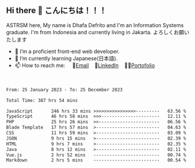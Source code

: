 ## Hi there 👋 こんにちは！！！
ASTRSM here, My name is Dhafa Defrito and I'm an Information Systems graduate. I'm from Indonesia and currently living in Jakarta. よろしくお願いたします

- 🔭 I’m a proficient front-end web developer.
- 🌱 I’m currently learning Japanese(日本語).
- 📫 How to reach me: &nbsp;&nbsp;&nbsp;&nbsp;📧[Email](ddefrito@gmail.com)&nbsp;&nbsp;&nbsp;&nbsp;💼[LinkedIn](https://www.linkedin.com/in/dhafa-defrita-rama-yudistira-9357a9229/)&nbsp;&nbsp;&nbsp;&nbsp;👨‍🎨[Portofolio](https://ddefrito.vercel.app/)
<br>
<!-- <p align="left">
<a href="https://github.com/ASTRSM">
  <img height="180em" src="https://github-readme-stats-eight-theta.vercel.app/api?username=ASTRSM&show_icons=true&theme=dracula&include_all_commits=true&count_private=true"/>
  <img height="180em" src="https://github-readme-stats-eight-theta.vercel.app/api/top-langs/?username=ASTRSM&layout=compact&langs_count=8&theme=dracula"/>
</a>
</p> -->

<!--START_SECTION:waka-->

```txt
From: 25 January 2023 - To: 25 December 2023

Total Time: 387 hrs 54 mins

JavaScript       246 hrs 33 mins >>>>>>>>>>>>>>>>---------   63.56 %
TypeScript       46 hrs 58 mins  >>>----------------------   12.11 %
PHP              25 hrs 26 mins  >>-----------------------   06.56 %
Blade Template   17 hrs 57 mins  >------------------------   04.63 %
CSS              11 hrs 59 mins  >------------------------   03.09 %
JSON             9 hrs 15 mins   >------------------------   02.39 %
HTML             9 hrs 7 mins    >------------------------   02.35 %
Java             8 hrs 12 mins   >------------------------   02.11 %
Vue.js           2 hrs 52 mins   -------------------------   00.74 %
Markdown         2 hrs 5 mins    -------------------------   00.54 %
```

<!--END_SECTION:waka-->
